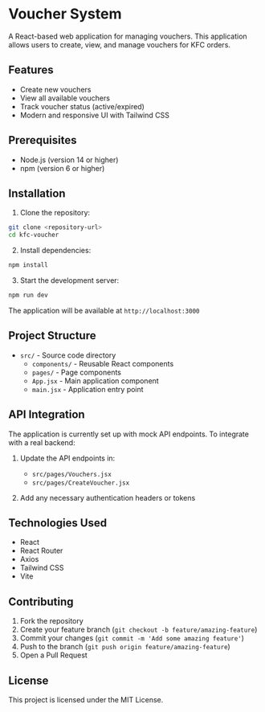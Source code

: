# Voucher System

A React-based web application for managing vouchers. This application allows users to create, view, and manage vouchers for KFC orders.

## Features

- Create new vouchers
- View all available vouchers
- Track voucher status (active/expired)
- Modern and responsive UI with Tailwind CSS

## Prerequisites

- Node.js (version 14 or higher)
- npm (version 6 or higher)

## Installation

1. Clone the repository:
```bash
git clone <repository-url>
cd kfc-voucher
```

2. Install dependencies:
```bash
npm install
```

3. Start the development server:
```bash
npm run dev
```

The application will be available at `http://localhost:3000`

## Project Structure

- `src/` - Source code directory
  - `components/` - Reusable React components
  - `pages/` - Page components
  - `App.jsx` - Main application component
  - `main.jsx` - Application entry point

## API Integration

The application is currently set up with mock API endpoints. To integrate with a real backend:

1. Update the API endpoints in:
   - `src/pages/Vouchers.jsx`
   - `src/pages/CreateVoucher.jsx`

2. Add any necessary authentication headers or tokens

## Technologies Used

- React
- React Router
- Axios
- Tailwind CSS
- Vite

## Contributing

1. Fork the repository
2. Create your feature branch (`git checkout -b feature/amazing-feature`)
3. Commit your changes (`git commit -m 'Add some amazing feature'`)
4. Push to the branch (`git push origin feature/amazing-feature`)
5. Open a Pull Request

## License

This project is licensed under the MIT License. 

